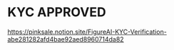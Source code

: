 # KYC APPROVED

https://pinksale.notion.site/FigureAI-KYC-Verification-abe281282afd4bae92aed8960714da82
